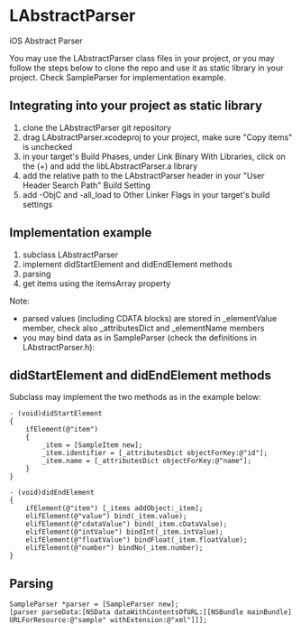 LAbstractParser
===============

iOS Abstract Parser

You may use the LAbstractParser class files in your project, or you may follow the steps below to clone the repo and use it as static library in your project. Check SampleParser for implementation example.

Integrating into your project as static library
-----------------------------------------------

1. clone the LAbstractParser git repository
2. drag LAbstractParser.xcodeproj to your project, make sure "Copy items" is unchecked
3. in your target's Build Phases, under Link Binary With Libraries, click on the (+) and add the libLAbstractParser.a library
4. add the relative path to the LAbstractParser header in your "User Header Search Path" Build Setting
5. add -ObjC and -all_load to Other Linker Flags in your target's build settings

Implementation example
----------------------
1. subclass LAbstractParser
2. implement didStartElement and didEndElement methods
3. parsing
4. get items using the itemsArray property

Note:
* parsed values (including CDATA blocks) are stored in _elementValue member, check also _attributesDict and _elementName members
* you may bind data as in SampleParser (check the definitions in LAbstractParser.h):

didStartElement and didEndElement methods
-------------------------------------------------

Subclass may implement the two methods as in the example below:

    - (void)didStartElement
    {
        ifElement(@"item")
        {
            _item = [SampleItem new];
            _item.identifier = [_attributesDict objectForKey:@"id"];
            _item.name = [_attributesDict objectForKey:@"name"];
        }
    }

    - (void)didEndElement
    {
        ifElement(@"item") [_items addObject:_item];
        elifElement(@"value") bind(_item.value);
        elifElement(@"cdataValue") bind(_item.cDataValue);
        elifElement(@"intValue") bindInt(_item.intValue);
        elifElement(@"floatValue") bindFloat(_item.floatValue);
        elifElement(@"number") bindNo(_item.number);
    }

Parsing
-------

    SampleParser *parser = [SampleParser new];
    [parser parseData:[NSData dataWithContentsOfURL:[[NSBundle mainBundle] URLForResource:@"sample" withExtension:@"xml"]]];
 



